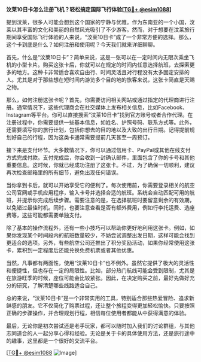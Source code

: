 **汶莱10日卡怎么注册飞机？轻松搞定国际飞行体验[[TG💪+ @esim1088](https://t.me/s/esim1088)]**

提到汶莱，很多人可能会想到这个国家的宁静与优雅。作为东南亚的一个小国，汶莱以其丰富的文化和美丽的自然风光吸引了不少游客。然而，对于想要在汶莱旅行期间享受国际飞行体验的人来说，“汶莱10日卡”成了一个非常方便的选择。那么，这个卡到底是什么？如何注册和使用呢？今天我们就来详细聊聊。

首先，什么是“汶莱10日卡”？简单来说，这是一张可以在一定时间内无限次乘坐飞机的小型卡片。购买这张卡后，你就可以在规定的时间内任意选择航班，去探索更多的地方。这种卡非常适合喜欢自由行、时间灵活且对行程没有太多固定安排的人。尤其是对于那些想在短时间内游览多个目的地的旅客来说，这张卡简直是天赐之物。

那么，如何注册这张卡呢？首先，你需要访问相关网站或通过指定的代理商进行注册。通常情况下，这些代理商会在社交媒体上发布相关信息，比如Facebook、Instagram等平台。你可以直接搜索“汶莱10日卡”找到官方账号或者合作代理。在注册过程中，你需要提供一些基本信息，如姓名、护照号码、联系方式等。此外，还需要填写你的旅行计划，包括你想去的目的地以及大致的出行日期。记得提前规划好自己的行程，因为这类卡通常需要提前几天甚至一周预订。

接下来是支付环节。大多数情况下，你可以通过信用卡、PayPal或其他在线支付方式完成付款。支付完成后，你会收到一封确认邮件，里面包含了你的卡号和其他重要信息。这时候，你就已经成功注册了这张卡。不过，为了确保一切顺利，建议再次检查邮箱里的所有细节，避免出现任何错误。

当你拿到卡后，就可以开始享受它的便利了。每次使用前，你需要登录相关的航空公司官网或手机应用程序，输入卡号并选择合适的航班。系统会自动匹配可用的航班，并提示你完成后续步骤。需要注意的是，在选择航班时要留意剩余的有效期，以免错过最佳时机。同时，也要注意查看是否有额外费用，例如行李托运费、选座费等，这些可能都需要单独支付。

除了基本的操作流程外，还有一些小技巧可以帮助你更好地利用这张卡。例如，如果你发现某个时间段内的航班数量较少，不妨尝试调整出发日期，这样可能会找到更适合的选项。另外，有些航空公司还推出了积分奖励活动，如果你经常使用这张卡，累积到一定程度后还能兑换免费机票或者其他优惠。

当然，凡事都有两面性，使用“汶莱10日卡”也不例外。虽然它提供了极大的灵活性和便捷性，但也存在一定的局限性。比如，部分热门航线可能会受到限制，尤其是在旅游旺季的时候，座位可能会比较紧张。因此，在决定购买之前，最好先做好充分的研究，了解清楚哪些线路适合自己。

总的来说，“汶莱10日卡”是一个非常实用的工具，特别适合那些热爱冒险、追求新鲜感的朋友。它不仅简化了购票过程，还让整个旅程变得更加轻松愉快。只要按照正确的步骤操作，并合理规划行程，相信每位使用者都能从中获得满意的体验。

最后，无论你是初次尝试还是老手玩家，都可以随时加入我们的讨论群组，与其他志同道合的人一起分享心得和经验。无论是关于卡的具体使用方法，还是旅行途中的趣事，这里都是一个很好的交流平台。

[[TG💪+ @esim1088](https://t.me/s/esim1088) ![Image](https://i.postimg.cc/4NQfJmqS/Snipaste-2025-05-13-00-14-12.png)]